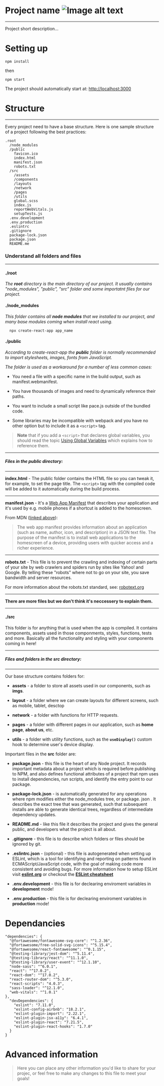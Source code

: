 Project name ![Image alt text](public/favicon.ico "MEWizard")
========
---
Project short description...

# Setting up

    npm install

  then

    npm start

  The project should automatically start at: [http://localhost:3000](http://localhost:3000)

# Structure
---

Every project need to have a base structure. Here is one sample structure of a project following the best practices:

    .root
      /node_modules
      /public
        favicon.ico
        index.html
        manifest.json
        robots.txt
      /src
        /assets
        /components
        /layouts
        /network
        /pages
        /utils
        global.scss
        index.js
        reportWebVitals.js
        setupTests.js
      .env.development
      .env.production
      .eslintrc
      .gitignore
      package-lock.json
      package.json
      README.me

  ### Understand all folders and files
  ---
  #### ./root
  
  *The **root** directory is the main directory of our project. It usually contains "node_modules", "public", "src" folder and some importatnt files for our project.*

  #### ./node_modules

  *This folder contains all **node modules** that we installed to our project, and many base modules coming when install react using.*

      npx create-react-app app_name

  #### ./public

  *According to create-react-app the **public** folder is normally recommended to import stylesheets, images, fonts from JavaScript.* 

  *The folder is used as a workaround for a number of less common cases:*
   
  * You need a file with a specific name in the build output, such as manifest.webmanifest.

  * You have thousands of images and need to dynamically reference their paths.

  * You want to include a small script like pace.js outside of the bundled code.

  * Some libraries may be incompatible with webpack and you have no other option but to include it as a `<script>` tag.

  > **Note** that if you add a `<script>` that declares global variables, you should read the topic  [Using Global Variables](https://create-react-app.dev/docs/using-global-variables) which explains how to reference them.

  ---

  ##### Files in the public directory:
  
  ---

  **index.html** - The public folder contains the HTML file so you can tweak it, for example, to set the page title. The `<script>` tag with the compiled code will be added to it automatically during the build process.

  ---

  **manifest.json** - It's a [Web App Manifest](https://developer.mozilla.org/en-US/docs/Web/Manifest) that describes your application and it's used by e.g. mobile phones if a shortcut is added to the homescreen.

  From MDN ([linked above](https://developer.mozilla.org/en-US/docs/Web/Manifest)):

  > The web app manifest provides information about an application (such as name, author, icon, and description) in a JSON text file. The purpose of the manifest is to install web applications to the homescreen of a device, providing users with quicker access and a richer experience.
  
  ---

  **robots.txt** - This file is to prevent the crawling and indexing of certain parts of your site by web crawlers and spiders run by sites like Yahoo!  and Google. By telling these "robots" where not to go on your site,  you save bandwidth and server resources.

   For more information about the robots.txt standard, see: [robotext.org](http://www.robotstxt.org/robotstxt.html)

  ---

  **There are more files but we don't think it's neccessery to explain them.**

  ---

  #### ./src

  This folder is for anything that is used when the app is compiled. It contains components, assets used in those componments, styles, functions, tests and more. Basically all the functionality and styling with your components coming in here!

  ---

  ##### Files and folders in the src directory:

  ---

  Our base structure contains folders for:
  
  * **assets** - a folder to store all assets used in our components, such as **imgs**.

  
  * **layout** - a folder where we can create layouts for different screens, such as mobile, tablet, desctop


  * **network** - a folder with functions for HTTP requests.

  * **pages** - a folder with different pages in our application, such as **home page**, **about us**, etc.

  * **utils** - a folder with utility functions, such as the **`useDisplay()`** custom hook to determine user's device display.

  Important files in the **src** folder are:

  * **package.json** - this file is the heart of any Node project. It records important metadata about a project which is required before publishing to NPM, and also defines functional attributes of a project that npm uses to install dependencies, run scripts, and identify the entry point to our package.

  * **package-lock.json** - is automatically generated for any operations where npm modifies either the node_modules tree, or package. json . It describes the exact tree that was generated, such that subsequent installs are able to generate identical trees, regardless of intermediate dependency updates.

  * **README.md** - like this file it describes the project and gives the general public, and developers what the project is all about.

  * **.gitignore** - this file is to describe which folders or files should be ignored by git. 

  * **.eslintrc.json** - (optional) - this file is autogenerated when setting up ESLint, which is a tool for identifying and reporting on patterns found in ECMAScript/JavaScript code, with the goal of making code more consistent and avoiding bugs.
  For more information how to setup ESLint visit **[eslint.org](https://eslint.org/docs/user-guide/getting-started)** or checkout the **[ESLint cheatsheet](./cheatsheets/setting-enviroment/ESLint.md)**

  * **.env.development** - this file is for declearing enviroment variables in **development** mode!

  * **.env.production** - this file is for declearing enviroment variables in **production** mode!

# Dependancies

    "dependencies": {
      "@fortawesome/fontawesome-svg-core": "^1.2.36",
      "@fortawesome/free-solid-svg-icons": "^5.15.4",
      "@fortawesome/react-fontawesome": "^0.1.15",
      "@testing-library/jest-dom": "^5.11.4",
      "@testing-library/react": "^11.1.0",
      "@testing-library/user-event": "^12.1.10",
      "node-sass": "^6.0.1",
      "react": "^17.0.2",
      "react-dom": "^17.0.2",
      "react-router-dom": "^5.3.0",
      "react-scripts": "4.0.3",
      "sass-loader": "^12.1.0",
      "web-vitals": "^1.0.1"
    },
      "devDependencies": {
        "eslint": "7.11.0",
        "eslint-config-airbnb": "18.2.1",
        "eslint-plugin-import": "2.22.1",
        "eslint-plugin-jsx-a11y": "6.4.1",
        "eslint-plugin-react": "7.21.5",
        "eslint-plugin-react-hooks": "1.7.0"
      }
    }
  
# Advanced information
  > Here you can place any other information you'd like to share for your projec, or feel free to make any changes to this file to meet your goals!